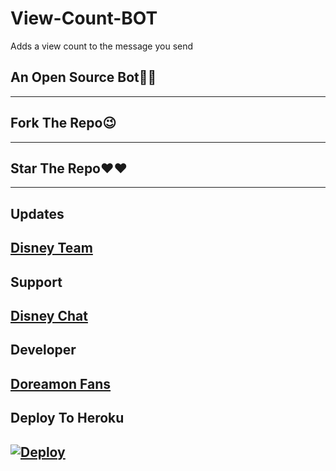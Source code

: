 # View-Count-BOT
Adds a view count to the message you send
## An Open Source Bot🤩🤩
---
## Fork The Repo😉
---
## Star The Repo❤❤
---
## Updates
[Disney Team](https://t.me/disneygrou)
---
## Support
[Disney Chat](https://t.me/disneyteamchat)
---
## Developer
[Doreamon Fans](https://t.me/doreamonfans1)
---
## Deploy To Heroku
[![Deploy](https://www.herokucdn.com/deploy/button.svg)](https://heroku.com/deploy?template=https://github.com/disneyteam77/View-Count-BOT)
---
